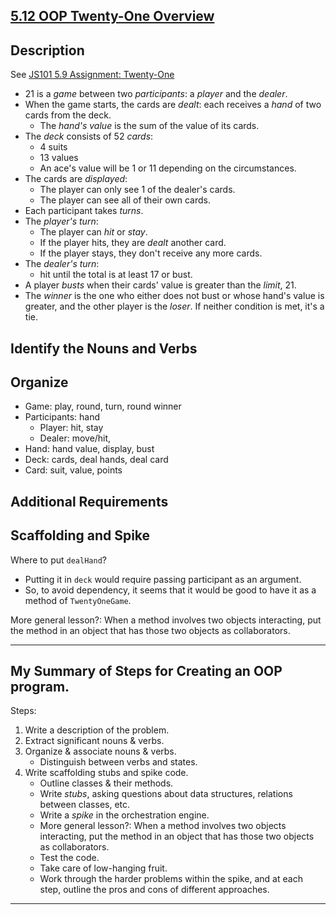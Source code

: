 ## [5.12 OOP Twenty-One Overview](https://launchschool.com/lessons/93a83d87/assignments/ab05d402)

## Description

See [JS101 5.9 Assignment: Twenty-One](https://launchschool.com/lessons/fb4809a8/assignments/62238c60)

- 21 is a *game* between two *participants*: a *player* and the *dealer*.
- When the game starts, the cards are *dealt*: each receives a *hand* of two cards from the deck.
  - The *hand's value* is the sum of the value of its cards.
- The *deck* consists of 52 *cards*:
  - 4 suits
  - 13 values
  - An ace's value will be 1 or 11 depending on the circumstances.
- The cards are *displayed*:
  - The player can only see 1 of the dealer's cards.
  - The player can see all of their own cards.
- Each participant takes *turns*.
- The *player's turn*:
  - The player can *hit* or *stay*.
  - If the player hits, they are *dealt* another card.
  - If the player stays, they don't receive any more cards.
- The *dealer's turn*:
  - hit until the total is at least 17 or bust.
- A player *busts* when their cards' value is greater than the *limit*, 21.
- The *winner* is the one who either does not bust or whose hand's value is greater, and the other player is the *loser*. If neither condition is met, it's a tie.

## Identify the Nouns and Verbs

## Organize

- Game: play, round, turn, round winner
- Participants: hand
  - Player: hit, stay
  - Dealer: move/hit,
- Hand: hand value, display, bust
- Deck: cards, deal hands, deal card
- Card: suit, value, points

## Additional Requirements

## Scaffolding and Spike

Where to put `dealHand`?
- Putting it in `deck` would require passing participant as an argument.
- So, to avoid dependency, it seems that it would be good to have it as a method of `TwentyOneGame`.

More general lesson?: When a method involves two objects interacting, put the method in an object that has those two objects as collaborators.

---

## My Summary of Steps for Creating an OOP program.

Steps:

1. Write a description of the problem.
2. Extract significant nouns & verbs.
3. Organize & associate nouns & verbs.
   - Distinguish between verbs and states.
4. Write scaffolding stubs and spike code.
    - Outline classes & their methods.
    - Write *stubs*, asking questions about data structures, relations between classes, etc.
    - Write a *spike* in the orchestration engine.
    - More general lesson?: When a method involves two objects interacting, put the method in an object that has those two objects as collaborators.
    - Test the code.
    - Take care of low-hanging fruit.
    - Work through the harder problems within the spike, and at each step, outline the pros and cons of different approaches.

---
